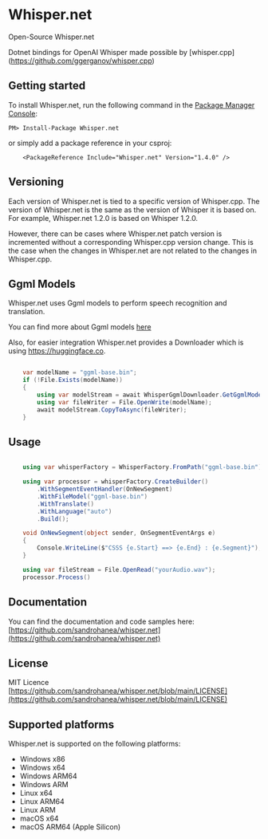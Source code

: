 # Whisper.net
Open-Source Whisper.net

Dotnet bindings for OpenAI Whisper made possible by [whisper.cpp] (https://github.com/ggerganov/whisper.cpp)

	
## Getting started

To install Whisper.net, run the following command in the [Package Manager Console](http://docs.nuget.org/docs/start-here/using-the-package-manager-console):

    PM> Install-Package Whisper.net

or simply add a package reference in your csproj:

```
    <PackageReference Include="Whisper.net" Version="1.4.0" />
```

## Versioning

Each version of Whisper.net is tied to a specific version of Whisper.cpp. The version of Whisper.net is the same as the version of Whisper it is based on. For example, Whisper.net 1.2.0 is based on Whisper 1.2.0.

However, there can be cases where Whisper.net patch version is incremented without a corresponding Whisper.cpp version change. This is the case when the changes in Whisper.net are not related to the changes in Whisper.cpp.

## Ggml Models

Whisper.net uses Ggml models to perform speech recognition and translation.

You can find more about Ggml models [here](https://github.com/ggerganov/whisper.cpp/tree/master/models)

Also, for easier integration Whisper.net provides a Downloader which is using https://huggingface.co.

```csharp

    var modelName = "ggml-base.bin";
    if (!File.Exists(modelName))
    {
        using var modelStream = await WhisperGgmlDownloader.GetGgmlModelAsync(GgmlType.Base);
        using var fileWriter = File.OpenWrite(modelName);
        await modelStream.CopyToAsync(fileWriter);
    }

```

## Usage

```csharp

    using var whisperFactory = WhisperFactory.FromPath("ggml-base.bin");

    using var processor = whisperFactory.CreateBuilder()
        .WithSegmentEventHandler(OnNewSegment)
        .WithFileModel("ggml-base.bin")
        .WithTranslate()
        .WithLanguage("auto")
        .Build();

    void OnNewSegment(object sender, OnSegmentEventArgs e)
    {
        Console.WriteLine($"CSSS {e.Start} ==> {e.End} : {e.Segment}");
    }

    using var fileStream = File.OpenRead("yourAudio.wav");
    processor.Process()
```	

## Documentation

You can find the documentation and code samples here: [https://github.com/sandrohanea/whisper.net](https://github.com/sandrohanea/whisper.net)

## License

MIT Licence
[https://github.com/sandrohanea/whisper.net/blob/main/LICENSE](https://github.com/sandrohanea/whisper.net/blob/main/LICENSE)

## Supported platforms

Whisper.net is supported on the following platforms:
- Windows x86
- Windows x64
- Windows ARM64
- Windows ARM
- Linux x64
- Linux ARM64
- Linux ARM
- macOS x64
- macOS ARM64 (Apple Silicon)
